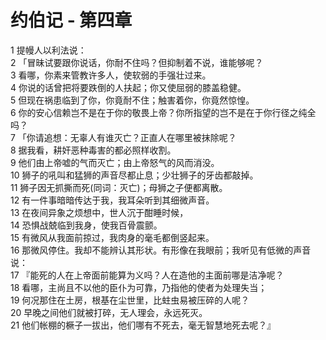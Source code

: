 # 约伯记 - 第四章
  
 1 提幔人以利法说：  
 2 「冒昧试要跟你说话，你耐不住吗？但抑制着不说，谁能够呢？  
 3 看哪，你素来管教许多人，使软弱的手强壮过来。  
 4 你说的话曾把将要跌倒的人扶起；你又使屈弱的膝盖稳健。  
 5 但现在祸患临到了你，你竟耐不住；触害着你，你竟然惊惶。  
 6 你的安心信赖岂不是在于你的敬畏上帝？你所指望的岂不是在于你行径之纯全吗？  
 7 「你请追想：无辜人有谁灭亡？正直人在哪里被抹除呢？  
 8 据我看，耕奸恶种毒害的都必照样收割。  
 9 他们由上帝嘘的气而灭亡；由上帝怒气的风而消没。  
 10 狮子的吼叫和猛狮的声音尽都止息；少壮狮子的牙齿都敲掉。  
 11 狮子因无抓撕而死(同词：灭亡)；母狮之子便都离散。  
 12 有一件事暗暗传达于我，我耳朵听到其细微声音。  
 13 在夜间异象之烦想中，世人沉于酣睡时候，  
 14 恐惧战兢临到我身，使我百骨震颤。  
 15 有微风从我面前掠过，我肉身的毫毛都倒竖起来。  
 16 那微风停住。我却不能辨认其形状。有形像在我眼前；我听见有低微的声音说：  
 17 『能死的人在上帝面前能算为义吗？人在造他的主面前哪是洁净呢？  
 18 看哪，主尚且不以他的臣仆为可靠，乃指他的使者为处理失当；  
 19 何况那住在土房，根基在尘世里，比蛀虫易被压碎的人呢？  
 20 早晚之间他们就被打碎，无人理会，永远死灭。  
 21 他们帐棚的橛子一拔出，他们哪有不死去，毫无智慧地死去呢？』
